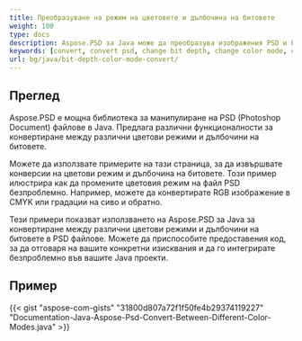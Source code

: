 ```yaml
---
title: Преобразуване на режим на цветовете и дълбочина на битовете
weight: 100
type: docs
description: Aspose.PSD за Java може да преобразува изображения PSD и PSB в друг режим на цветовете и дълбочина на битовете.
keywords: [convert, convert psd, change bit depth, change color mode, convert psd to cmyk, bit depth, color mode convert, psd api, java, code sample]
url: bg/java/bit-depth-color-mode-convert/
---
```


## **Преглед**
Aspose.PSD е мощна библиотека за манипулиране на PSD (Photoshop Document) файлове в Java. Предлага различни функционалности за конвертиране между различни цветови режими и дълбочини на битовете.

Можете да използвате примерите на тази страница, за да извършвате конверсии на цветови режим и дълбочина на битовете. Този пример илюстрира как да промените цветовия режим на файл PSD безпроблемно. Например, можете да конвертирате RGB изображение в CMYK или градации на сиво и обратно.

Тези примери показват използването на Aspose.PSD за Java за конвертиране между различни цветови режими и дълбочини на битовете в PSD файлове. Можете да приспособите предоставения код, за да отговаря на вашите конкретни изисквания и да го интегрирате безпроблемно във вашите Java проекти.
## **Пример**
{{< gist "aspose-com-gists" "31800d807a72f1f50fe4b29374119227" "Documentation-Java-Aspose-Psd-Convert-Between-Different-Color-Modes.java" >}}